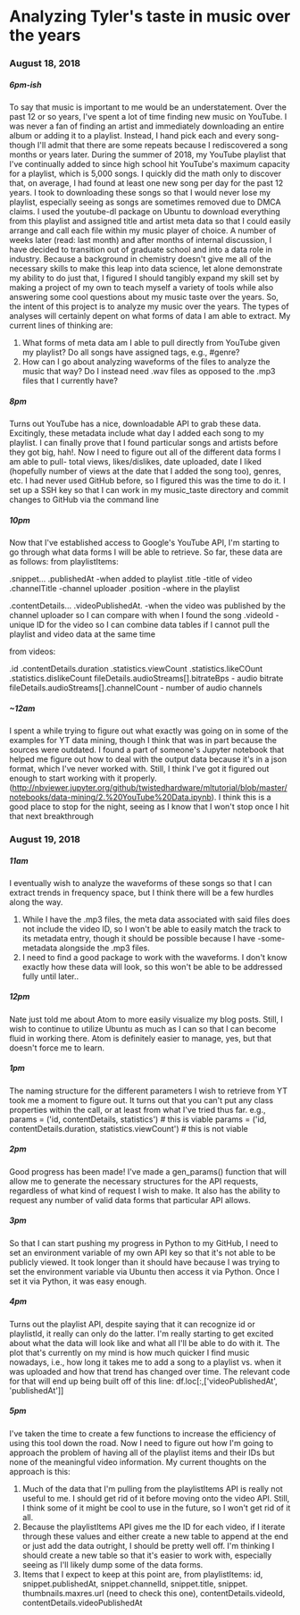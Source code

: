 # Analyzing Tyler's taste in music over the years


### August 18, 2018

##### 6pm-ish

To say that music is important to me would be an understatement. Over the past 12 or so years, I've spent a lot of time finding new music on YouTube. I was never a fan of finding an artist and immediately downloading an entire album or adding it to a playlist. Instead, I hand pick each and every song- though I'll admit that there are some repeats because I rediscovered a song months or years later. During the summer of 2018, my YouTube playlist that I've continually added to since high school hit YouTube's maximum capacity for a playlist, which is 5,000 songs. I quickly did the math only to discover that, on average, I had found at least one new song per day for the past 12 years. I took to downloading these songs so that I would never lose my playlist, especially seeing as songs are sometimes removed due to DMCA claims. I used the youtube-dl package on Ubuntu to download everything from this playlist and assigned title and artist meta data so that I could easily arrange and call each file within my music player of choice.
A number of weeks later (read: last month) and after months of internal discussion, I have decided to transition out of graduate school and into a data role in industry. Because a background in chemistry doesn't give me all of the necessary skills to make this leap into data science, let alone demonstrate my ability to do just that, I figured I should tangibly expand my skill set by making a project of my own to teach myself a variety of tools while also answering some cool questions about my music taste over the years.
So, the intent of this project is to analyze my music over the years. The types of analyses will certainly depent on what forms of data I am able to extract. My current lines of thinking are:
1. What forms of meta data am I able to pull directly from YouTube given my playlist? Do all songs have assigned tags, e.g., #genre?
2. How can I go about analyzing waveforms of the files to analyze the music that way? Do I instead need .wav files as opposed to the .mp3 files that I currently have?

##### 8pm
Turns out YouTube has a nice, downloadable API to grab these data. Excitingly, these metadata include what day I added each song to my playlist. I can finally prove that I found particular songs and artists before they got big, hah!. Now I need to figure out all of the different data forms I am able to pull- total views, likes/dislikes, date uploaded, date I liked (hopefully number of views at the date that I added the song too), genres, etc.
I had never used GitHub before, so I figured this was the time to do it. I set up a SSH key so that I can work in my music_taste directory and commit changes to GitHub via the command line

##### 10pm
Now that I've established access to Google's YouTube API, I'm starting to go through what data forms I will be able to retrieve. So far, these data are as follows:
from playlistItems:

.snippet...
	.publishedAt -when added to playlist
	.title -title of video
	.channelTitle -channel uploader
	.position -where in the playlist

.contentDetails...
	.videoPublishedAt. -when the video was published by the channel uploader so I can compare with when I found the song
	.videoId - unique ID for the video so I can combine data tables if I cannot pull the playlist and video data at the same time

from videos:

.id
.contentDetails.duration
.statistics.viewCount
.statistics.likeCOunt
.statistics.dislikeCount
fileDetails.audioStreams[].bitrateBps - audio bitrate
fileDetails.audioStreams[].channelCount - number of audio channels

##### ~12am
I spent a while trying to figure out what exactly was going on in some of the examples for YT data mining, though I think that was in part because the sources were outdated. I found a part of someone's Jupyter notebook that helped me figure out how to deal with the output data because it's in a json format, which I've never worked with. Still, I think I've got it figured out enough to start working with it properly. (http://nbviewer.jupyter.org/github/twistedhardware/mltutorial/blob/master/notebooks/data-mining/2.%20YouTube%20Data.ipynb). I think this is a good place to stop for the night, seeing as I know that I won't stop once I hit that next breakthrough

### August 19, 2018

##### 11am
I eventually wish to analyze the waveforms of these songs so that I can extract trends in frequency space, but I think there will be a few hurdles along the way.
1. While I have the .mp3 files, the meta data associated with said files does not include the video ID, so I won't be able to easily match the track to its metadata entry, though it should be possible because I have -some- metadata alongside the .mp3 files.
2. I need to find a good package to work with the waveforms. I don't know exactly how these data will look, so this won't be able to be addressed fully until later..

##### 12pm
Nate just told me about Atom to more easily visualize my blog posts. Still, I wish to continue to utilize Ubuntu as much as I can so that I can become fluid in working there. Atom is  definitely easier to manage, yes, but that doesn't force me to learn.

##### 1pm
The naming structure for the different parameters I wish to retrieve from YT took me a moment to figure out. It turns out that you can't put any class properties within the call, or at least from what I've tried thus far.
e.g.,
params = ('id, contentDetails, statistics') # this is viable
params = ('id, contentDetails.duration, statistics.viewCount') # this is not viable


##### 2pm
Good progress has been made! I've made a gen_params() function that will allow me to generate the necessary structures for the API requests, regardless of what kind of request I wish to make. It also has the ability to request any number of valid data forms that particular API allows.

##### 3pm
So that I can start pushing my progress in Python to my GitHub, I need to set an environment variable of my own API key so that it's not able to be publicly viewed. It took longer than it should have because I was trying to set the environment variable via Ubuntu then access it via Python. Once I set it via Python, it was easy enough.

##### 4pm
Turns out the playlist API, despite saying that it can recognize id or playlistId, it really can only do the latter. I'm really starting to get excited about what the data will look like and what all I'll be able to do with it. The plot that's currently on my mind is how much quicker I find music nowadays, i.e., how long it takes me to add a song to a playlist vs. when it was uploaded and how that trend has changed over time. The relevant code for that will end up being built off of this line:
df.loc[:,['videoPublishedAt', 'publishedAt']]

##### 5pm
I've taken the time to create a few functions to increase the efficiency of using this tool down the road. Now I need to figure out how I'm going to approach the problem of having all of the playlist items and their IDs but none of the meaningful video information. My current thoughts on the approach is this:
1. Much of the data that I'm pulling from the playlistItems API is really not useful to me. I should get rid of it before moving onto the video API. Still, I think some of it might be cool to use in the future, so I won't get rid of it all.
2. Because the playlistItems API gives me the ID for each video, if I iterate through these values and either create a new table to append at the end or just add the data outright, I should be pretty well off. I'm thinking I should create a new table so that it's easier to work with, especially seeing as I'll likely dump some of the data forms.
3. Items that I expect to keep at this point are, from playlistItems: id, snippet.publishedAt, snippet.channelId, snippet.title, snippet. thumbnails.maxres.url (need to check this one), contentDetails.videoId, contentDetails.videoPublishedAt
